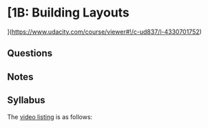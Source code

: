# [1B: Building Layouts
](https://www.udacity.com/course/viewer#!/c-ud837/l-4330701752)

## Questions

## Notes

## Syllabus

The [video listing](https://www.udacity.com/course/progress#!/c-ud837) is as follows:
